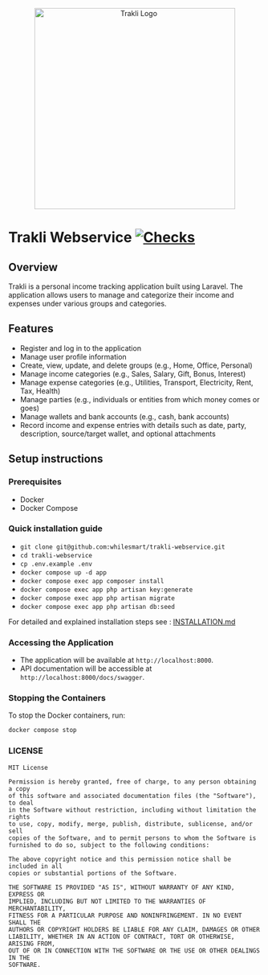 <p align="center"><a href="#" target="_blank"><img src="https://github.com/whilesmart/trakli/blob/main/logo.svg" width="400" alt="Trakli Logo"></a></p>

# Trakli Webservice [![Checks](https://github.com/trakli/trakli-webservice/actions/workflows/checks.yml/badge.svg)](https://github.com/trakli/trakli-webservice/actions/workflows/checks.yml)

## Overview

Trakli is a personal income tracking application built using Laravel. The application allows users to manage and categorize their income and expenses under various groups and categories.

## Features

- Register and log in to the application
- Manage user profile information
- Create, view, update, and delete groups (e.g., Home, Office, Personal)
- Manage income categories (e.g., Sales, Salary, Gift, Bonus, Interest)
- Manage expense categories (e.g., Utilities, Transport, Electricity, Rent, Tax, Health)
- Manage parties (e.g., individuals or entities from which money comes or goes)
- Manage wallets and bank accounts (e.g., cash, bank accounts)
- Record income and expense entries with details such as date, party, description, source/target wallet, and optional attachments

## Setup instructions

### Prerequisites

- Docker
- Docker Compose

### Quick installation guide
- `git clone git@github.com:whilesmart/trakli-webservice.git`
- `cd trakli-webservice`
- `cp .env.example .env`
- `docker compose up -d app`
- `docker compose exec app composer install`
- `docker compose exec app php artisan key:generate`
- `docker compose exec app php artisan migrate`
- `docker compose exec app php artisan db:seed`

For detailed and explained installation steps see : [INSTALLATION.md](INSTALLATION.md)

### Accessing the Application

- The application will be available at `http://localhost:8000`.
- API documentation will be accessible at `http://localhost:8000/docs/swagger`.

### Stopping the Containers

To stop the Docker containers, run:

```bash
docker compose stop
```

### LICENSE

```
MIT License

Permission is hereby granted, free of charge, to any person obtaining a copy
of this software and associated documentation files (the "Software"), to deal
in the Software without restriction, including without limitation the rights
to use, copy, modify, merge, publish, distribute, sublicense, and/or sell
copies of the Software, and to permit persons to whom the Software is
furnished to do so, subject to the following conditions:

The above copyright notice and this permission notice shall be included in all
copies or substantial portions of the Software.

THE SOFTWARE IS PROVIDED "AS IS", WITHOUT WARRANTY OF ANY KIND, EXPRESS OR
IMPLIED, INCLUDING BUT NOT LIMITED TO THE WARRANTIES OF MERCHANTABILITY,
FITNESS FOR A PARTICULAR PURPOSE AND NONINFRINGEMENT. IN NO EVENT SHALL THE
AUTHORS OR COPYRIGHT HOLDERS BE LIABLE FOR ANY CLAIM, DAMAGES OR OTHER
LIABILITY, WHETHER IN AN ACTION OF CONTRACT, TORT OR OTHERWISE, ARISING FROM,
OUT OF OR IN CONNECTION WITH THE SOFTWARE OR THE USE OR OTHER DEALINGS IN THE
SOFTWARE.
```

